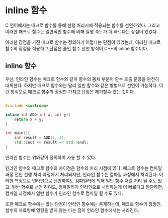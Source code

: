 # inline 함수
C 언어에서는 매크로 함수를 통해 선행 처리시에 적용되는 함수를 선언하였다. 그리고 이러한 매크로 함수는 일반적인 함수에 비해 실행 속도가 더 빠르다는 장점이 있었다.

이러한 장점을 가진 매크로 함수는 정의하기 어렵다는 단점이 있었는데, 이러한 매크로 함수의 장점을 적용하고 단점은 줄인 함수 선언 방식이 C++의 inline 함수이다.

## inline 함수
우선, 인라인 함수는 매크로 함수와 같이 함수의 몸체 부분이 함수 호출 문장을 완전히 대체한다. 하지만 매크로 함수와는 달리 일반 함수와 같은 방법으로 선언이 가능하다. 이런 방식으로 매크로 함수의 장점만 가지고 단점은 제거할수 있는 것이다.

```cpp

#include <iostream>

inline int ADD(int x, int y){
    return x + y;
}

int main(){
    int result = ADD(1, 2);
    std::cout << result << std::endl;
}
```

인라인 함수는 위와같이 정의하여 사용 할 수 있다.

인라인 함수와 매크로 함수의 차이점은 함수의 처리 시점에 있다. 매크로 함수는 컴파일 과정 전인 선행 처리 과정에서 처리되지만, 인라인 함수는 컴파일 과정에서 처리된다. 이러한 특징으로 인라인으로 선언하여도 컴파일러에 의해 일반 함수 처럼 처리 될 수도 있고, 일반 함수로 선언 하여도, 컴파일러가 인라인으로 처리하는게 더 빠르다고 판단하면, 컴파일 과정에서 일반 함수가 인라인 함수로 컴파일 될 수도 있다.

또한 매크로 함수에는 없는 단점이 인라인 함수에는 존재하는데, 매크로 함수의 장점인, 함수의 자료형에 영향을 받지 않는 다는 점이 인라인 함수에서는 사라진다.